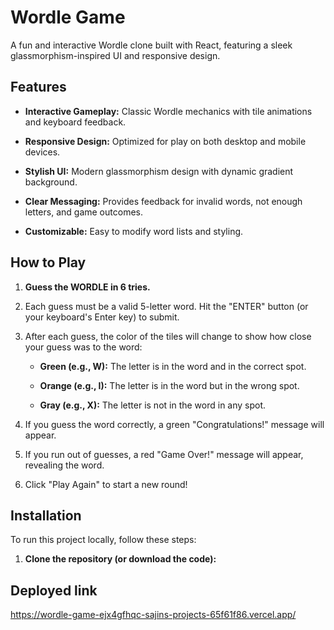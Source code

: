 # Wordle Game

A fun and interactive Wordle clone built with React, featuring a sleek glassmorphism-inspired UI and responsive design.


## Features

* **Interactive Gameplay:** Classic Wordle mechanics with tile animations and keyboard feedback.

* **Responsive Design:** Optimized for play on both desktop and mobile devices.

* **Stylish UI:** Modern glassmorphism design with dynamic gradient background.

* **Clear Messaging:** Provides feedback for invalid words, not enough letters, and game outcomes.

* **Customizable:** Easy to modify word lists and styling.

## How to Play

1. **Guess the WORDLE in 6 tries.**

2. Each guess must be a valid 5-letter word. Hit the "ENTER" button (or your keyboard's Enter key) to submit.

3. After each guess, the color of the tiles will change to show how close your guess was to the word:

   * **Green (e.g., W):** The letter is in the word and in the correct spot.

   * **Orange (e.g., I):** The letter is in the word but in the wrong spot.

   * **Gray (e.g., X):** The letter is not in the word in any spot.
     
4. If you guess the word correctly, a green "Congratulations!" message will appear.

5. If you run out of guesses, a red "Game Over!" message will appear, revealing the word.

6. Click "Play Again" to start a new round!

## Installation

To run this project locally, follow these steps:

1. **Clone the repository (or download the code):**


## Deployed link  
  https://wordle-game-ejx4gfhqc-sajins-projects-65f61f86.vercel.app/

